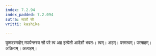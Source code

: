 ```yaml
---
index: 7.2.94
index_padded: 7.2.094
sutra: त्वाहौ सौ
vritti: kashika

---
```

युष्मदस्मदोर् मपर्यन्तस्य सौ परे त्व अह इत्येतौ आदेशौ भवतः। त्वम्। अहम्। परमत्वम्। परमाहम्। अतित्वम्। अत्यहम्।